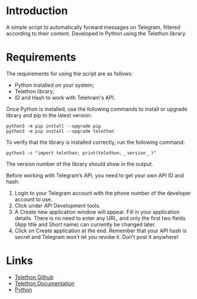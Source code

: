 # Introduction
A simple script to automatically forward messages on Telegram, filtered according to their content. Developed in Python using the Telethon library.

# Requirements
The requirements for using the script are as follows:
* Python installed on your system;
* Telethon library;
* ID and Hash to work with Telehram's API.

Once Python is installed, use the following commands to install or upgrade library and pip to the latest version:
```shell
python3 -m pip install --upgrade pip
python3 -m pip install --upgrade telethon
```

To verify that the library is installed correctly, run the following command:
```shell
python3 -c "import telethon; print(telethon.__version__)"
```
The version number of the library should show in the output.

Before working with Telegram’s API, you need to get your own API ID and hash:
1. Login to your Telegram account with the phone number of the developer account to use.
2. Click under API Development tools.
3. A Create new application window will appear. Fill in your application details. There is no need to enter any URL, and only the first two fields (App title and Short name) can currently be changed later.
4. Click on Create application at the end. Remember that your API hash is secret and Telegram won’t let you revoke it. Don’t post it anywhere!

# Links
* [Telethon Github](https://github.com/LonamiWebs/Telethon)
* [Telethon Documentation](https://docs.telethon.dev/en/stable/)
* [Python](https://www.python.org/)
